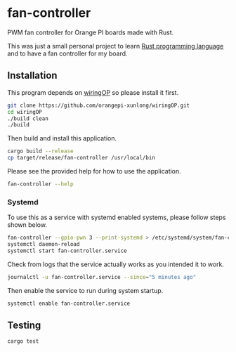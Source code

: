 # fan-controller

PWM fan controller for Orange PI boards made with Rust.

This was just a small personal project to learn [Rust programming language](https://www.rust-lang.org/) and to have a fan controller for my board.

## Installation

This program depends on [wiringOP](https://github.com/orangepi-xunlong/wiringOP) so please install it first.

```sh
git clone https://github.com/orangepi-xunlong/wiringOP.git
cd wiringOP
./build clean
./build
```

Then build and install this application.

```sh
cargo build --release
cp target/release/fan-controller /usr/local/bin
```

Please see the provided help for how to use the application.

```sh
fan-controller --help
```

### Systemd

To use this as a service with systemd enabled systems, please follow steps shown below.

```sh
fan-controller --gpio-pwn 3 --print-systemd > /etc/systemd/system/fan-controller.service
systemctl daemon-reload
systemctl start fan-controller.service
```

Check from logs that the service actually works as you intended it to work.

```sh
journalctl -u fan-controller.service --since="5 minutes ago"
```

Then enable the service to run during system startup.

```sh
systemctl enable fan-controller.service
```

## Testing

```sh
cargo test
```

